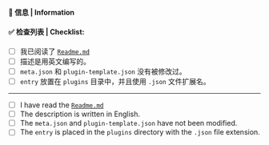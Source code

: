 #### 📝 信息 | Information

<!--- Repo url or any other thing you like to say --->

#### ✅ 检查列表 | Checklist:

<!--- Checkboxes will become clickable after submit, no need to fill them now --->

- [ ] 我已阅读了 [`Readme.md`](https://github.com/lobehub/lobe-chat-plugins/)
- [ ] 描述是用英文编写的。
- [ ] `meta.json` 和 `plugin-template.json` 没有被修改过。
- [ ] `entry` 放置在 `plugins` 目录中，并且使用 `.json` 文件扩展名。

---

- [ ] I have read the [`Readme.md`](https://github.com/lobehub/lobe-chat-plugins/)
- [ ] The description is written in English.
- [ ] The `meta.json` and `plugin-template.json` have not been modified.
- [ ] The `entry` is placed in the `plugins` directory with the `.json` file extension.
